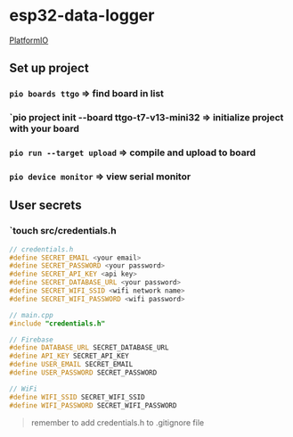 # esp32-data-logger

[PlatformIO](https://platformio.org/platformio-ide)

## Set up project

### `pio boards ttgo` => find board in list

### `pio project init --board ttgo-t7-v13-mini32 => initialize project with your board

### `pio run --target upload` => compile and upload to board

### `pio device monitor` => view serial monitor

## User secrets

### `touch src/credentials.h

```C++
// credentials.h
#define SECRET_EMAIL <your email>
#define SECRET_PASSWORD <your password>
#define SECRET_API_KEY <api key>
#define SECRET_DATABASE_URL <your password>
#define SECRET_WIFI_SSID <wifi network name>
#define SECRET_WIFI_PASSWORD <wifi password>
```
```C++
// main.cpp
#include "credentials.h"

// Firebase
#define DATABASE_URL SECRET_DATABASE_URL
#define API_KEY SECRET_API_KEY
#define USER_EMAIL SECRET_EMAIL
#define USER_PASSWORD SECRET_PASSWORD

// WiFi
#define WIFI_SSID SECRET_WIFI_SSID
#define WIFI_PASSWORD SECRET_WIFI_PASSWORD
```
> remember to add credentials.h to .gitignore file